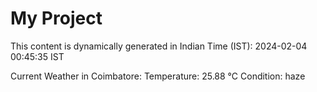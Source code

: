 # My Project

This content is dynamically generated in Indian Time (IST): 2024-02-04 00:45:35 IST


Current Weather in Coimbatore:
Temperature: 25.88 °C
Condition: haze
